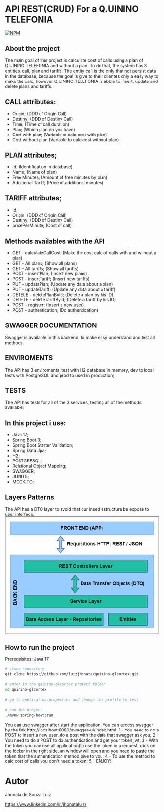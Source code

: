 # API REST(CRUD) For a Q.UININO TELEFONIA
[![NPM](https://img.shields.io/npm/l/react)](https://github.com/luizjhonata/quinino-glcortex/blob/main/LICENCE)

## About the project

The main goal of this project is calculate cost of calls using a plan of Q.UININO TELEFONIA and without a plan. 
To do that, the system has 3 entities, call, plan and tariffs. The entity call is the only that not persist data in the database, because the goal is give to their clientes only a easy way to make the calc, however Q.UININO TELEFONIA is abble to insert, update and delete plans and tariffs.

## CALL attributes:

- Origin; (DDD of Origin Call)
- Destiny; (DDD of Destiny Call)
- Time; (Time of call duration)
- Plan; (Which plan do you have)
- Cost with plan; (Variable to calc cost with plan)
- Cost without plan (Variable to calc cost without plan)

## PLAN attributes;

- Id; (Identification in database)
- Name; (Name of plan)
- Free Minutes; (Amount of free minutes by plan)
- Additional Tariff; (Price of additional minutes)

## TARIFF attributes;

- Id;
- Origin; (DDD of Origin Call)
- Destiny; (DDD of Destiny Call)
- pricePerMinute; (Cost of call)

## Methods availables with the API

- GET - calculateCallCost; (Make the cost calc of calls with and without a plan)
- GET - All plans; (Show all plans)
- GET - All tariffs; (Show all tariffs)
- POST - insertPlan; (Insert new plans)
- POST - insertTariff; (Insert new tariffs)
- PUT - updataPlan; (Update any data about a plan)
- PUT - updateTariff; (Update any data about a tariff)
- DETELE - deletePlanById; (Delete a plan by his ID)
- DELETE - deleteTariffById; (Delete a tariff by his ID)
- POST - register; (Insert a new user)
- POST - authentication; (Do authentication)


## SWAGGER DOCUMENTATION

Swagger is available in this backend, to make easy understand and test all methods.

## ENVIROMENTS

The API has 3 enviroments, test with H2 database in memory, dev to local tests with PostgreSQL and prod to used in production;

## TESTS

The API has tests for all of the 3 services, testing all of the methods available;

## In this project i use:

- Java 17;
- Spring Boot 3;
- Spring Boot Starter Validation;
- Spring Data Jpa;
- H2;
- POSTGRESQL;
- Relational Object Mapping;
- SWAGGER;
- JUNIT5;
- MOCKITO;

## Layers Patterns

The API has a DTO layer to avoid that our insed estructure be expose to user interface;
![Web](https://github.com/luizjhonata/assetsreadme/blob/main/foodDeliveryBackEnd/layerPatterns.png)

## How to run the project

Prerequisites: Java 17

```bash
# clone repository
git clone https://github.com/luizjhonata/quinino-glcortex.git

# enter in the quinino-glcortex project folder
cd quinino-glcortex

# go to application.properties and change the profile to test

# run the project
./mvnw spring-boot:run
```
You can use swagger after start the application. You can access swagger by the link http://localhost:8080/swagger-ui/index.html.
1 - You need to do a POST to insert a new user, do a post with the data that swagger ask you;
2 - You need to do a POST to do authentication and get your token jwt;
3 - With the token you can use all application(to use the token in a request, click on the locker in the right side, an window will open and you need to paste the token that the authentication method give to you;
4 - To use the method to calc cost of calls you don't need a token;
5 - ENJOY!

# Autor

Jhonata de Souza Luiz

https://www.linkedin.com/in/jhonataluiz/
